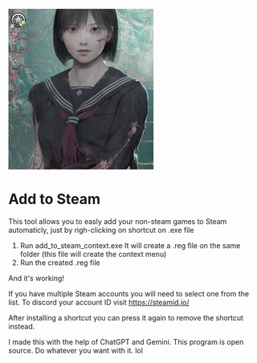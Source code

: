 ![Example GIF](Images/examplewin.gif)

# Add to Steam
This tool allows you to easly add your non-steam games to Steam automaticly, just by righ-clicking on shortcut on .exe file


1) Run add_to_steam_context.exe
It will create a .reg file on the same folder (this file will create the context menu)
2) Run the created .reg file

And it's working!

If you have multiple Steam accounts you will need to select one from the list.
To discord your account ID visit https://steamid.io/

After installing a shortcut you can press it again to remove the shortcut instead.

I made this with the help of ChatGPT and Gemini.
This program is open source.
Do whatever you want with it. lol
